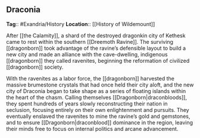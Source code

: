## Draconia
**Tag**:: #Exandria/History
**Location**:: [[History of Wildemount]]

After [[the Calamity]], a shard of the destroyed dragonkin city of Kethesk came to rest within the southern [[Dreemoth Ravine]]. The surviving [[dragonborn]] took advantage of the ravine’s defensible layout to build a new city and made an alliance with the cave-dwelling, indigenous [[dragonborn]] they called ravenites, beginning the reformation of civilized [[dragonborn]] society.

With the ravenites as a labor force, the [[dragonborn]] harvested the massive brumestone crystals that had once held their city aloft, and the new city of Draconia began to take shape as a series of floating islands within the heart of the chasm. Calling themselves [[Dragonborn|draconbloods]], they spent hundreds of years slowly reconstructing their nation in seclusion, focusing entirely on their own enlightenment and pursuits. They eventually enslaved the ravenites to mine the ravine’s gold and gemstones, and to ensure [[Dragonborn|draconblood]] dominance in the region, leaving their minds free to focus on internal politics and arcane advancement.